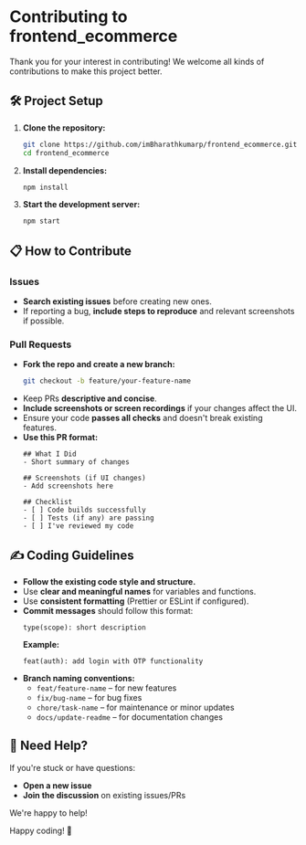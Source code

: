 # Contributing to frontend_ecommerce

Thank you for your interest in contributing! We welcome all kinds of contributions to make this project better.

## 🛠️ Project Setup

1. **Clone the repository:**
   ```bash
   git clone https://github.com/imBharathkumarp/frontend_ecommerce.git
   cd frontend_ecommerce
   ```
2. **Install dependencies:**
   ```bash
   npm install
   ```
3. **Start the development server:**
   ```bash
   npm start
   ```

## 📋 How to Contribute

### Issues
- **Search existing issues** before creating new ones.
- If reporting a bug, **include steps to reproduce** and relevant screenshots if possible.

### Pull Requests
- **Fork the repo and create a new branch:**
  ```bash
  git checkout -b feature/your-feature-name
  ```
- Keep PRs **descriptive and concise**.
- **Include screenshots or screen recordings** if your changes affect the UI.
- Ensure your code **passes all checks** and doesn't break existing features.
- **Use this PR format:**
  ```
  ## What I Did
  - Short summary of changes

  ## Screenshots (if UI changes)
  - Add screenshots here

  ## Checklist
  - [ ] Code builds successfully
  - [ ] Tests (if any) are passing
  - [ ] I've reviewed my code
  ```

## ✍️ Coding Guidelines
- **Follow the existing code style and structure.**
- Use **clear and meaningful names** for variables and functions.
- Use **consistent formatting** (Prettier or ESLint if configured).
- **Commit messages** should follow this format:
  ```
  type(scope): short description
  ```
  **Example:**
  ```
  feat(auth): add login with OTP functionality
  ```
- **Branch naming conventions:**
  - `feat/feature-name` – for new features
  - `fix/bug-name` – for bug fixes
  - `chore/task-name` – for maintenance or minor updates
  - `docs/update-readme` – for documentation changes

## 🙌 Need Help?
If you're stuck or have questions:
- **Open a new issue**
- **Join the discussion** on existing issues/PRs

We're happy to help!

Happy coding! 🚀